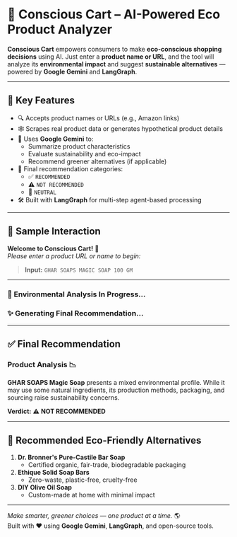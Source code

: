 # 🛒 Conscious Cart – AI-Powered Eco Product Analyzer

**Conscious Cart** empowers consumers to make **eco-conscious shopping decisions** using AI. Just enter a **product name or URL**, and the tool will analyze its **environmental impact** and suggest **sustainable alternatives** — powered by **Google Gemini** and **LangGraph**.

---

## 🌿 Key Features

- 🔍 Accepts product names or URLs (e.g., Amazon links)
- 🕸️ Scrapes real product data or generates hypothetical product details
- 🧠 Uses **Google Gemini** to:
  - Summarize product characteristics
  - Evaluate sustainability and eco-impact
  - Recommend greener alternatives (if applicable)
- 🧭 Final recommendation categories:
  - ✅ `RECOMMENDED`
  - ⚠️ `NOT RECOMMENDED`
  - 🤔 `NEUTRAL`
- 🛠 Built with **LangGraph** for multi-step agent-based processing

---

## 🧪 Sample Interaction

**Welcome to Conscious Cart!** 🛒  
*Please enter a product URL or name to begin:*

> **Input:** `GHAR SOAPS MAGIC SOAP 100 GM`

---

### 🔬 Environmental Analysis In Progress...

### ✨ Generating Final Recommendation...

---

## ✅ Final Recommendation

### Product Analysis 📉

**GHAR SOAPS Magic Soap** presents a mixed environmental profile. While it may use some natural ingredients, its production methods, packaging, and sourcing raise sustainability concerns.

**Verdict:** ⚠️ **NOT RECOMMENDED**

---

## 🌱 Recommended Eco-Friendly Alternatives

1. **Dr. Bronner's Pure-Castile Bar Soap**
   - Certified organic, fair-trade, biodegradable packaging
2. **Ethique Solid Soap Bars**
   - Zero-waste, plastic-free, cruelty-free
3. **DIY Olive Oil Soap**
   - Custom-made at home with minimal impact

---

*Make smarter, greener choices — one product at a time.* 🌎  
Built with ❤️ using **Google Gemini**, **LangGraph**, and open-source tools.
